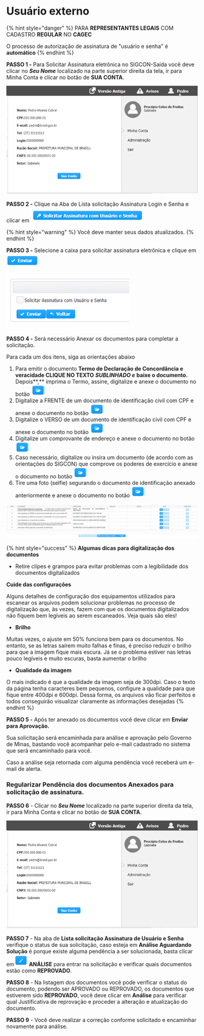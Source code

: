 # Usuário externo



{% hint style="danger" %}
PARA **REPRESENTANTES LEGAIS** COM CADASTRO **REGULAR** NO **CAGEC**

O processo de autorização de assinatura de "usuário e senha" é **automático**
{% endhint %}

**PASSO 1 -** Para Solicitar Assinatura eletrônica no SIGCON-Saída você deve clicar no _**Seu Nome**_ localizado na parte superior direita da tela, ir para Minha Conta e clicar no botão de **SUA CONTA**.

![MINHA CONTA](../../.gitbook/assets/processo_eletronico_assinatura_sua_conta.png)

**PASSO 2 -** Clique na Aba de Lista solicitação Assinatura Login e Senha e clicar em ![](../../.gitbook/assets/botao_solicitar_assinatura_com_usuario_senha.png) 

{% hint style="warning" %}
Você deve manter seus dados atualizados.
{% endhint %}

**PASSO 3 -** Selecione a caixa para solicitar assinatura eletrônica e clique em ![](../../.gitbook/assets/enviar.png) 

![](../../.gitbook/assets/assinatura_eletronica_solicitacao_usuario_interno.png)

**PASSO 4 -** Será necessário Anexar os documentos para completar a solicitação.

Para cada um dos itens, siga as orientações abaixo

1. Para emitir o documento  **Termo de Declaração de Concordância e veracidade CLIQUE NO TEXTO** _**SUBLINHADO e**_ **baixe o documento.** Depois**,** imprima o Termo, assine, digitalize e anexe o documento no botão ![](../../.gitbook/assets/icone_pasta.png) 
2. Digitalize a FRENTE de um documento de identificação civil com CPF e  anexe o documento no botão ![](../../.gitbook/assets/icone_pasta.png)
3. Digitalize o VERSO de um documento de identificação civil com CPF e  anexe o documento no botão ![](../../.gitbook/assets/icone_pasta.png)
4. Digitalize um comprovante de endereço e anexe o documento no botão ![](../../.gitbook/assets/icone_pasta.png)
5. Caso necessário, digitalize ou insira um documento \(de acordo com as orientações do SIGCON\) que comprove os poderes de exercício e anexe o documento no botão ![](../../.gitbook/assets/icone_pasta.png)
6. Tire uma foto \(selfie\) segurando o documento de identificação anexado anteriormente e anexe o documento no botão ![](../../.gitbook/assets/icone_pasta.png)

![Documentos obrigat&#xF3;rios](../../.gitbook/assets/assinatura_eletronica_solicitacao_envio_documento.png)

{% hint style="success" %}
**Algumas dicas para digitalização dos documentos**

* Retire clipes e grampos para evitar problemas com a legibilidade dos documentos digitalizados

**Cuide das configurações**

Alguns detalhes de configuração dos equipamentos utilizados para escanear os arquivos podem solucionar problemas no processo de digitalização que, às vezes, fazem com que os documentos digitalizados não fiquem bem legíveis ao serem escaneados. Veja quais são eles!

* **Brilho**

Muitas vezes, o ajuste em 50% funciona bem para os documentos. No entanto, se as letras saírem muito falhas e finas, é preciso reduzir o brilho para que a imagem fique mais escura. Já se o problema estiver nas letras pouco legíveis e muito escuras, basta aumentar o brilho

* **Qualidade da imagem**

O mais indicado é que a qualidade da imagem seja de 300dpi. Caso o texto da página tenha caracteres bem pequenos, configure a qualidade para que fique entre 400dpi e 600dpi. Dessa forma, os arquivos vão ficar perfeitos e todos conseguirão visualizar claramente as informações desejadas
{% endhint %}

**PASSO 5 -** Após ter anexado os documentos você deve clicar em  **Enviar para Aprovação.**

Sua solicitação será encaminhada para análise e aprovação pelo Governo de Minas, bastando você acompanhar pelo e-mail cadastrado no sistema que será encaminhado para você.

Caso a análise seja retornada com alguma pendência você receberá um e-mail de alerta.

### Regularizar Pendência dos documentos Anexados para solicitação de assinatura.

**PASSO 6** - Clicar no _**Seu Nome**_ localizado na parte superior direita da tela, ir para Minha Conta e clicar no botão de **SUA CONTA**.

![Regulariza Pend&#xEA;ncias de Solicita&#xE7;&#xF5;es de Assinatura](../../.gitbook/assets/processo_eletronico_assinatura_sua_conta.png)

**PASSO 7** - Na aba de **Lista solicitação Assinatura de Usuário e Senha** verifique o status de sua solicitação,  caso esteja em **Análise Aguardando Solução** é porque existe alguma pendência a ser solucionada, basta clicar em![](../../.gitbook/assets/botao_editar.png) **ANÁLISE** para entrar na solicitação e verificar quais documentos estão como **REPROVADO**.

**PASSO  8** - Na listagem dos documentos você pode verificar o status do documento, podendo ser APROVADO ou REPROVADO, os documentos que estiverem sido **REPROVADO**, você deve clicar em **Análise** para verificar qual Justificativa de reprovação e proceder a alteração e atualização do documento.

**PASSO 9**  - Você deve realizar a correção conforme solicitado e encaminhar novamente para análise.

